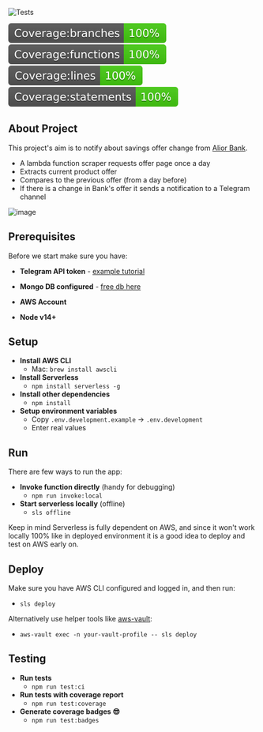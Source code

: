 ![Tests](https://github.com/apricoder/aws-alior-structured-products-alert/actions/workflows/node.js.yml/badge.svg)

![Branches](./badges/badge-branches.svg) ![Functions](./badges/badge-functions.svg) ![Lines](./badges/badge-lines.svg) ![Lines](./badges/badge-statements.svg)

## About Project
This project's aim is to notify about savings offer change from [Alior Bank](https://www.aliorbank.pl/klienci-indywidualni/inwestycje/produkty-strukturyzowane.html).

- A lambda function scraper requests offer page once a day 
- Extracts current product offer
- Compares to the previous offer (from a day before)
- If there is a change in Bank's offer it sends a notification to a Telegram channel

![image](https://github.com/apricoder/aws-alior-structured-products-alert/assets/9594646/92eb94c4-bf9d-4426-be35-734eba87b6bb)


## Prerequisites
Before we start make sure you have: 
- **Telegram API token** - [example tutorial](https://github.com/hosein2398/node-telegram-bot-api-tutorial#creating-new-bot-with-botfather) 
- **Mongo DB configured** - [free db here](https://www.mongodb.com/atlas/database)
- **AWS Account** 


- **Node v14+**

## Setup
- **Install AWS CLI**
  - Mac: `brew install awscli`
- **Install Serverless**
  - `npm install serverless -g`
- **Install other dependencies** 
  - `npm install`
- **Setup environment variables**
  - Copy `.env.development.example` → `.env.development`
  - Enter real values

## Run
There are few ways to run the app: 
- **Invoke function directly** (handy for debugging)
  - `npm run invoke:local`
- **Start serverless locally** (offline)
  - `sls offline`

Keep in mind Serverless is fully dependent on AWS, and since it won't work locally 100% like in deployed environment 
it is a good idea to deploy and test on AWS early on. 

## Deploy
Make sure you have AWS CLI configured and logged in, and then run:
- `sls deploy`
 
Alternatively use helper tools like [aws-vault](https://github.com/99designs/aws-vault):
  - `aws-vault exec -n your-vault-profile -- sls deploy`

## Testing
- **Run tests**
  - `npm run test:ci`
- **Run tests with coverage report**
  - `npm run test:coverage`
- **Generate coverage badges 😎**
  - `npm run test:badges`
